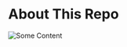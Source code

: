 # About This Repo
<img src="https://www.google.com/images/branding/googlelogo/2x/googlelogo_light_color_92x30dp.png" alt="Some Content">
